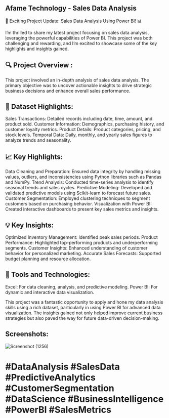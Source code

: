 ## Afame Technology - Sales Data Analysis ##

🚀 Exciting Project Update: Sales Data Analysis Using Power BI! 📊

I’m thrilled to share my latest project focusing on sales data analysis, leveraging the powerful capabilities of Power BI. This project was both challenging and rewarding, and I’m excited to showcase some of the key highlights and insights gained.

## 🔍 Project Overview :
This project involved an in-depth analysis of sales data analysis. The primary objective was to uncover actionable insights to drive strategic business decisions and enhance overall sales performance.

## 📁 Dataset Highlights:
Sales Transactions: Detailed records including date, time, amount, and product sold.
Customer Information: Demographics, purchasing history, and customer loyalty metrics.
Product Details: Product categories, pricing, and stock levels.
Temporal Data: Daily, monthly, and yearly sales figures to analyze trends and seasonality.

## 📈 Key Highlights:
Data Cleaning and Preparation: Ensured data integrity by handling missing values, outliers, and inconsistencies using Python libraries such as Pandas and NumPy.
Trend Analysis: Conducted time-series analysis to identify seasonal trends and sales cycles.
Predictive Modeling: Developed and validated predictive models using Scikit-learn to forecast future sales.
Customer Segmentation: Employed clustering techniques to segment customers based on purchasing behavior.
Visualization with Power BI: Created interactive dashboards to present key sales metrics and insights.

## 💡 Key Insights:
Optimized Inventory Management: Identified peak sales periods.
Product Performance: Highlighted top-performing products and underperforming segments.
Customer Insights: Enhanced understanding of customer behavior for personalized marketing.
Accurate Sales Forecasts: Supported budget planning and resource allocation.

## 🔧 Tools and Technologies:

Excel: For data cleaning, analysis, and predictive modeling.
Power BI: For dynamic and interactive data visualization.

This project was a fantastic opportunity to apply and hone my data analysis skills using a rich dataset, particularly in using Power BI for advanced data visualization. The insights gained not only helped improve current business strategies but also paved the way for future data-driven decision-making.

## Screenshots:
![Screenshot (1256)](https://github.com/pranjalizade4/Afame-Technologies-Sales-Data-Analysis/assets/157109891/ccc328bc-db8f-4b90-9dd2-d2f16b62a8e8)

# #DataAnalysis #SalesData #PredictiveAnalytics #CustomerSegmentation #DataScience #BusinessIntelligence #PowerBI #SalesMetrics



